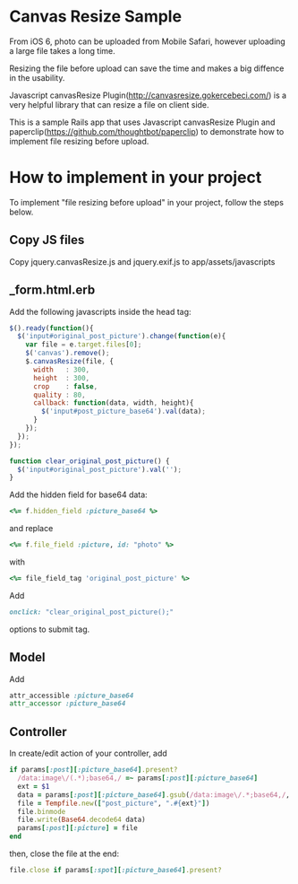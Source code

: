# Canvas Resize Sample

From iOS 6, photo can be uploaded from Mobile Safari, however uploading a large file takes a long time.

Resizing the file before upload can save the time and makes a big diffence in the usability.

Javascript canvasResize Plugin(http://canvasresize.gokercebeci.com/) is a very helpful library that can resize a file on client side.

This is a sample Rails app that uses Javascript canvasResize Plugin and paperclip(https://github.com/thoughtbot/paperclip) to demonstrate how to implement file resizing before upload.

# How to implement in your project

To implement "file resizing before upload" in your project, follow the steps below.

## Copy JS files

Copy jquery.canvasResize.js and jquery.exif.js to app/assets/javascripts

## _form.html.erb

Add the following javascripts inside the head tag:

```js
$().ready(function(){
  $('input#original_post_picture').change(function(e){
    var file = e.target.files[0];
    $('canvas').remove();
    $.canvasResize(file, {
      width   : 300,
      height  : 300,
      crop    : false,
      quality : 80,
      callback: function(data, width, height){
        $('input#post_picture_base64').val(data);
      }
    });
  });
});

function clear_original_post_picture() {
  $('input#original_post_picture').val('');
}
```

Add the hidden field for base64 data:

```ruby
<%= f.hidden_field :picture_base64 %>
```

and replace

```ruby
<%= f.file_field :picture, id: "photo" %>
```

with

```ruby
<%= file_field_tag 'original_post_picture' %>
```

Add

```ruby
onclick: "clear_original_post_picture();"
```

options to submit tag.

## Model

Add

```ruby
attr_accessible :picture_base64
attr_accessor :picture_base64
```

## Controller

In create/edit action of your controller, add

```ruby
if params[:post][:picture_base64].present?
  /data:image\/(.*);base64,/ =~ params[:post][:picture_base64]
  ext = $1
  data = params[:post][:picture_base64].gsub(/data:image\/.*;base64,/, '')
  file = Tempfile.new(["post_picture", ".#{ext}"])
  file.binmode
  file.write(Base64.decode64 data)
  params[:post][:picture] = file
end
```

then, close the file at the end:

```ruby
file.close if params[:spot][:picture_base64].present?
```
